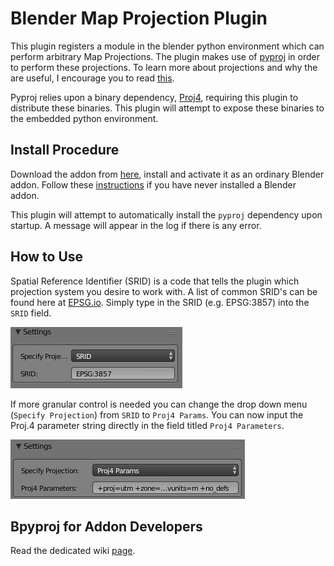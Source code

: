 # Blender Map Projection Plugin

This plugin registers a module in the blender python environment which can perform arbitrary Map Projections. The plugin makes use of [pyproj](https://github.com/jswhit/pyproj) in order to perform these projections. To learn more about projections and why the are useful, I encourage you to read [this](http://desktop.arcgis.com/en/arcmap/10.3/guide-books/map-projections/what-are-map-projections.htm#GUID-57EBA564-3106-4CD0-94AB-FA43C1320523).

Pyproj relies upon a binary dependency, [Proj4](http://proj4.org/), requiring this plugin to distribute these binaries. This plugin will attempt to expose these binaries to the embedded python environment.

## Install Procedure

Download the addon from [here](https://github.com/JeremyBYU/bpyproj/releases/download/v1.0.2/bpyproj.zip), install and activate it as an ordinary Blender addon. Follow these [instructions](https://blendersensei.com/definitive-guide-to-installing-blender-addons/) if you have never installed a Blender addon.

This plugin will attempt to automatically install the `pyproj` dependency upon startup. A message will appear in the log if there is any error.

## How to Use

Spatial Reference Identifier (SRID) is a code that tells the plugin which projection system you desire to work with. A list of common SRID's can be found here at [EPSG.io](http://epsg.io/). Simply type in the SRID (e.g. EPSG:3857) into the `SRID` field.

![Settings](imgs/settings.png)

If more granular control is needed you can change the drop down menu (`Specify Projection`) from `SRID` to `Proj4 Params`. You can now input the Proj.4 parameter string directly in the field titled `Proj4 Parameters`.

![Settings](imgs/settings_proj4.png)

## Bpyproj for Addon Developers
Read the dedicated wiki [page](https://github.com/JeremyBYU/bpyproj/wiki/bpyproj-for-addon-developers).
